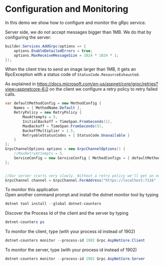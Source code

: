 # Configuration and Monitoring

In this demo we show how to configure and monitor the gRpc service.

Server side, we do not accept messages bigger than 1MB. We do that by configuring the server:

```cs
builder.Services.AddGrpc(options => { 
    options.EnableDetailedErrors = true;
    options.MaxReceiveMessageSize = 1024 * 1024 * 1;
});
```

When the client tries to send an image larger than 1MB, it gets an RpcException with a status code of `StatusCode.ResourceExhausted`.



As explained in https://docs.microsoft.com/en-us/aspnet/core/grpc/retries?view=aspnetcore-6.0 on the client we configure a retry policy to retry failed calls.


```cs
var defaultMethodConfig = new MethodConfig {
    Names = { MethodName.Default },
    RetryPolicy = new RetryPolicy {
        MaxAttempts = 5,
        InitialBackoff = TimeSpan.FromSeconds(1),
        MaxBackoff = TimeSpan.FromSeconds(5),
        BackoffMultiplier = 1.5,
        RetryableStatusCodes = { StatusCode.Unavailable }
    }
};
GrpcChannelOptions options = new GrpcChannelOptions() {
    //MaxRetryAttempts = 5,
    ServiceConfig = new ServiceConfig { MethodConfigs = { defaultMethodConfig } }
};


//Our server starts very slowly. Without a retry policy we'll get an exception.
GrpcChannel channel = GrpcChannel.ForAddress("https://localhost:7116" , options );
```

To monitor this application  
Open another command prompt and install the dotnet monitor tool by typing  

```powershell
dotnet tool install --global dotnet-counters
```

Discover the Process Id of the client and the server by typing

```powershell
dotnet-counters ps
```

To monitor the client, type (with your process id instead of 1902)

```powershell
dotnet-counters monitor --process-id 1902 Grpc.AspNetCore.Client
```

To monitor the server, type (with your process id instead of 1902)

```powershell
dotnet-counters monitor --process-id 1902 Grpc.AspNetCore.Server
```